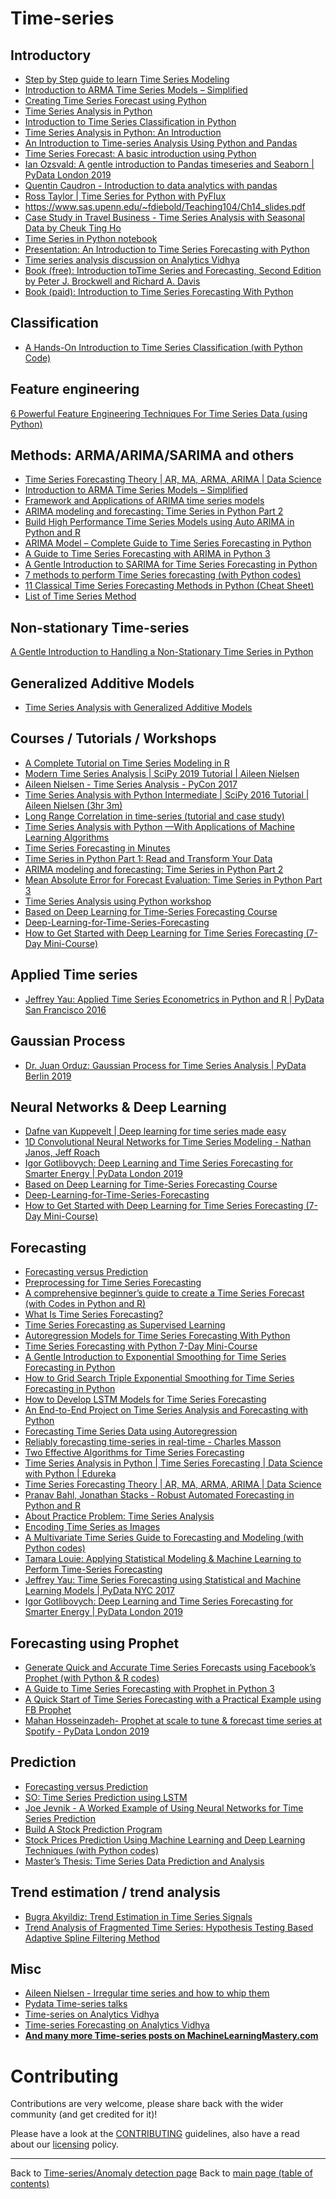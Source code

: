 # Time-series

## Introductory

- [Step by Step guide to learn Time Series Modeling](https://www.analyticsvidhya.com/blog/2015/02/step-step-guide-learn-time-series/)
- [Introduction to ARMA Time Series Models – Simplified](https://www.analyticsvidhya.com/blog/2015/03/introduction-auto-regression-moving-average-time-series/)
- [Creating Time Series Forecast using Python](https://courses.analyticsvidhya.com/courses/creating-time-series-forecast-using-python)
- [Time Series Analysis in Python](https://www.datacamp.com/courses/introduction-to-time-series-analysis-in-python)
- [Introduction to Time Series Classification in Python](https://blog.edugrad.com/introduction-to-time-series-classification-in-python/)
- [Time Series Analysis in Python: An Introduction](https://towardsdatascience.com/time-series-analysis-in-python-an-introduction-70d5a5b1d52a)
- [An Introduction to Time-series Analysis Using Python and Pandas](https://medium.com/towards-artificial-intelligence/an-introduction-to-time-series-analysis-using-python-and-pandas-222fe72b191a)
- [Time Series Forecast: A basic introduction using Python](https://medium.com/@stallonejacob/time-series-forecast-a-basic-introduction-using-python-414fcb963000)
- [Ian Ozsvald: A gentle introduction to Pandas timeseries and Seaborn | PyData London 2019](https://www.youtube.com/watch?v=8upGdZMlkYM (1hr 24m))
- [Quentin Caudron - Introduction to data analytics with pandas](https://www.youtube.com/watch?v=F7sCL61Zqss (1hr 51m))
- [Ross Taylor | Time Series for Python with PyFlux](https://www.youtube.com/watch?v=JUctzSSAjG4 (42m))
- https://www.sas.upenn.edu/~fdiebold/Teaching104/Ch14_slides.pdf
- [Case Study in Travel Business - Time Series Analysis with Seasonal Data by Cheuk Ting Ho](https://www.youtube.com/watch?v=ZR9aAZZEhQo (25m))
- [Time Series in Python notebook](https://github.com/advaitsave/Introduction-to-Time-Series-forecasting-Python/blob/master/Time%20Series%20in%20Python.ipynb)
- [Presentation: An Introduction to Time Series Forecasting with Python](https://www.researchgate.net/publication/324889271_An_Introduction_to_Time_Series_Forecasting_with_Python)
- [Time series analysis discussion on Analytics Vidhya](https://discuss.analyticsvidhya.com/t/time-series-analysis/67474)
- [Book (free): Introduction toTime Series and Forecasting, Second Edition by Peter J. Brockwell and Richard A. Davis](http://home.iitj.ac.in/~parmod/document/introduction%20time%20series.pdf)
- [Book (paid): Introduction to Time Series Forecasting With Python](https://machinelearningmastery.com/introduction-to-time-series-forecasting-with-python/)

## Classification

- [A Hands-On Introduction to Time Series Classification (with Python Code)](https://www.analyticsvidhya.com/blog/2019/01/introduction-time-series-classification/)

## Feature engineering

[6 Powerful Feature Engineering Techniques For Time Series Data (using Python)](https://www.analyticsvidhya.com/blog/2019/12/6-powerful-feature-engineering-techniques-time-series/)

## Methods: ARMA/ARIMA/SARIMA and others

- [Time Series Forecasting Theory | AR, MA, ARMA, ARIMA | Data Science](https://www.youtube.com/watch?v=Aw77aMLj9uM (53m))
- [Introduction to ARMA Time Series Models – Simplified](https://www.analyticsvidhya.com/blog/2015/03/introduction-auto-regression-moving-average-time-series/)
- [Framework and Applications of ARIMA time series models](https://www.analyticsvidhya.com/blog/2015/03/framework-application-build-arima-model/)
- [ARIMA modeling and forecasting: Time Series in Python Part 2](https://tutorials.datasciencedojo.com/arima-model-time-series-python/)
- [Build High Performance Time Series Models using Auto ARIMA in Python and R](https://www.analyticsvidhya.com/blog/2018/08/auto-arima-time-series-modeling-python-r/)
- [ARIMA Model – Complete Guide to Time Series Forecasting in Python](https://www.machinelearningplus.com/time-series/arima-model-time-series-forecasting-python/)
- [A Guide to Time Series Forecasting with ARIMA in Python 3](https://www.digitalocean.com/community/tutorials/a-guide-to-time-series-forecasting-with-arima-in-python-3)
- [A Gentle Introduction to SARIMA for Time Series Forecasting in Python](https://machinelearningmastery.com/sarima-for-time-series-forecasting-in-python/)
- [7 methods to perform Time Series forecasting (with Python codes)](https://www.analyticsvidhya.com/blog/2018/02/time-series-forecasting-methods/)
- [11 Classical Time Series Forecasting Methods in Python (Cheat Sheet)](https://machinelearningmastery.com/time-series-forecasting-methods-in-python-cheat-sheet/)
- [List of Time Series Method](https://www.linkedin.com/posts/nabihbawazir_list-of-time-series-method-for-business-activity-6603565390427709440-HnS-)

## Non-stationary Time-series

[A Gentle Introduction to Handling a Non-Stationary Time Series in Python](https://www.analyticsvidhya.com/blog/2018/09/non-stationary-time-series-python/)

## Generalized Additive Models

- [Time Series Analysis with Generalized Additive Models](https://www.linkedin.com/posts/data-science-central_time-series-analysis-with-generalized-additive-activity-6607043238882787328-tBI6)

## Courses / Tutorials / Workshops

- [A Complete Tutorial on Time Series Modeling in R](https://www.analyticsvidhya.com/blog/2015/12/complete-tutorial-time-series-modeling/)
- [Modern Time Series Analysis | SciPy 2019 Tutorial | Aileen Nielsen](https://www.youtube.com/watch?v=v5ijNXvlC5A (3hr 12m))
- [Aileen Nielsen - Time Series Analysis - PyCon 2017](https://www.youtube.com/watch?v=zmfe2RaX-14 (3hr 11m))
- [Time Series Analysis with Python Intermediate | SciPy 2016 Tutorial | Aileen Nielsen (3hr 3m)](https://www.youtube.com/watch?v=JNfxr4BQrLk)
- [Long Range Correlation in time-series (tutorial and case study)](https://www.datasciencecentral.com/profiles/blogs/long-range-correlation-in-time-series-tutorial-and-case-study)
- [Time Series Analysis with Python —With Applications of Machine Learning Algorithms](http://www.hilpisch.com/hydpy_workshop.pdf)
- [Time Series Forecasting in Minutes](https://tutorials.datasciencedojo.com/time-series-forecasting-minutes/)
- [Time Series in Python Part 1: Read and Transform Your Data](https://tutorials.datasciencedojo.com/time-series-python-reading-data/)
- [ARIMA modeling and forecasting: Time Series in Python Part 2](https://tutorials.datasciencedojo.com/arima-model-time-series-python/)
- [Mean Absolute Error for Forecast Evaluation: Time Series in Python Part 3](https://tutorials.datasciencedojo.com/mean-absolute-error-forecast/)
- [Time Series Analysis using Python workshop](https://github.com/rouseguy/TimeSeriesAnalysiswithPython)
- [Based on Deep Learning for Time-Series Forecasting Course](https://github.com/kmfullerton/Deep_Learning_Time_Series)
- [Deep-Learning-for-Time-Series-Forecasting](https://github.com/Geo-Joy/Deep-Learning-for-Time-Series-Forecasting)
- [How to Get Started with Deep Learning for Time Series Forecasting (7-Day Mini-Course)](https://www.aiproblog.com/index.php/2018/09/03/how-to-get-started-with-deep-learning-for-time-series-forecasting-7-day-mini-course/)

## Applied Time series

- [Jeffrey Yau: Applied Time Series Econometrics in Python and R | PyData San Francisco 2016](https://www.youtube.com/watch?v=tJ-O3hk1vRw (1hr 39m))

## Gaussian Process

- [Dr. Juan Orduz: Gaussian Process for Time Series Analysis | PyData Berlin 2019](https://www.youtube.com/watch?v=0p_6RzhSZEc (30m))

## Neural Networks & Deep Learning

- [Dafne van Kuppevelt | Deep learning for time series made easy](https://www.youtube.com/watch?v=9X_4i7zdSY8 (22m))
- [1D Convolutional Neural Networks for Time Series Modeling - Nathan Janos, Jeff Roach](https://www.youtube.com/watch?v=nMkqWxMjWzg (35m))
- [Igor Gotlibovych: Deep Learning and Time Series Forecasting for Smarter Energy | PyData London 2019](https://www.youtube.com/watch?v=p6mKFs6HVlg (40m))
- [Based on Deep Learning for Time-Series Forecasting Course](https://github.com/kmfullerton/Deep_Learning_Time_Series)
- [Deep-Learning-for-Time-Series-Forecasting](https://github.com/Geo-Joy/Deep-Learning-for-Time-Series-Forecasting)
- [How to Get Started with Deep Learning for Time Series Forecasting (7-Day Mini-Course)](https://www.aiproblog.com/index.php/2018/09/03/how-to-get-started-with-deep-learning-for-time-series-forecasting-7-day-mini-course/)

## Forecasting

- [Forecasting versus Prediction](https://www.datascienceblog.net/post/machine-learning/forecasting_vs_prediction/)
- [Preprocessing for Time Series Forecasting](https://medium.com/analytics-vidhya/preprocessing-for-time-series-forecasting-3a331dbfb9c2)
- [A comprehensive beginner’s guide to create a Time Series Forecast (with Codes in Python and R)](https://www.analyticsvidhya.com/blog/2016/02/time-series-forecasting-codes-python/)
- [What Is Time Series Forecasting?](https://machinelearningmastery.com/time-series-forecasting/)
- [Time Series Forecasting as Supervised Learning](https://machinelearningmastery.com/time-series-forecasting-supervised-learning/)
- [Autoregression Models for Time Series Forecasting With Python](https://machinelearningmastery.com/autoregression-models-time-series-forecasting-python/)
- [Time Series Forecasting with Python 7-Day Mini-Course](https://machinelearningmastery.com/time-series-forecasting-python-mini-course/)
- [A Gentle Introduction to Exponential Smoothing for Time Series Forecasting in Python](https://machinelearningmastery.com/exponential-smoothing-for-time-series-forecasting-in-python/)
- [How to Grid Search Triple Exponential Smoothing for Time Series Forecasting in Python](https://machinelearningmastery.com/how-to-grid-search-triple-exponential-smoothing-for-time-series-forecasting-in-python/)
- [How to Develop LSTM Models for Time Series Forecasting](https://machinelearningmastery.com/how-to-develop-lstm-models-for-time-series-forecasting/)
- [An End-to-End Project on Time Series Analysis and Forecasting with Python](https://towardsdatascience.com/an-end-to-end-project-on-time-series-analysis-and-forecasting-with-python-4835e6bf050b)
- [Forecasting Time Series Data using Autoregression](https://pythondata.com/forecasting-time-series-autoregression/)
- [Reliably forecasting time-series in real-time - Charles Masson](https://www.youtube.com/watch?v=0zpg9ODE6Ww (41m))
- [Two Effective Algorithms for Time Series Forecasting](https://www.youtube.com/watch?v=VYpAodcdFfA (14m))
- [Time Series Analysis in Python | Time Series Forecasting | Data Science with Python | Edureka](https://www.youtube.com/watch?v=e8Yw4alG16Q (38m))
- [Time Series Forecasting Theory | AR, MA, ARMA, ARIMA | Data Science](https://www.youtube.com/watch?v=Aw77aMLj9uM (53m))
- [Pranav Bahl, Jonathan Stacks - Robust Automated Forecasting in Python and R](https://www.youtube.com/watch?v=pl6u8PC_1Ns (42m))
- [About Practice Problem: Time Series Analysis](https://datahack.analyticsvidhya.com/contest/practice-problem-time-series-2/)
- [Encoding Time Series as Images](https://medium.com/analytics-vidhya/encoding-time-series-as-images-b043becbdbf3)
- [A Multivariate Time Series Guide to Forecasting and Modeling (with Python codes)](https://www.analyticsvidhya.com/blog/2018/09/multivariate-time-series-guide-forecasting-modeling-python-codes/)
- [Tamara Louie: Applying Statistical Modeling & Machine Learning to Perform Time-Series Forecasting](https://www.youtube.com/watch?v=JntA9XaTebs (1hr 26m))
- [Jeffrey Yau: Time Series Forecasting using Statistical and Machine Learning Models | PyData NYC 2017](https://www.youtube.com/watch?v=_vQ0W_qXMxk (32m))
- [Igor Gotlibovych: Deep Learning and Time Series Forecasting for Smarter Energy | PyData London 2019](https://www.youtube.com/watch?v=p6mKFs6HVlg (40m))

## Forecasting using Prophet

- [Generate Quick and Accurate Time Series Forecasts using Facebook’s Prophet (with Python & R codes)](https://www.analyticsvidhya.com/blog/2018/05/generate-accurate-forecasts-facebook-prophet-python-r/)
- [A Guide to Time Series Forecasting with Prophet in Python 3](https://www.digitalocean.com/community/tutorials/a-guide-to-time-series-forecasting-with-prophet-in-python-3) 
- [A Quick Start of Time Series Forecasting with a Practical Example using FB Prophet](https://towardsdatascience.com/a-quick-start-of-time-series-forecasting-with-a-practical-example-using-fb-prophet-31c4447a2274)
- [Mahan Hosseinzadeh- Prophet at scale to tune & forecast time series at Spotify - PyData London 2019](https://www.youtube.com/watch?v=fegS34ItKcI (38m))

## Prediction

- [Forecasting versus Prediction](https://www.datascienceblog.net/post/machine-learning/forecasting_vs_prediction/)
- [SO: Time Series Prediction using LSTM](https://stackoverflow.com/questions/43793565/time-series-prediction-using-lstm)
- [Joe Jevnik - A Worked Example of Using Neural Networks for Time Series Prediction](https://www.youtube.com/watch?v=hAlGqT3Xpus (35m))
- [Build A Stock Prediction Program](https://www.youtube.com/watch?v=EYnC4ACIt2g-)
- [Stock Prices Prediction Using Machine Learning and Deep Learning Techniques (with Python codes)](https://www.analyticsvidhya.com/blog/2018/10/predicting-stock-price-machine-learningnd-deep-learning-techniques-python/)
- [Master’s Thesis: Time Series Data Prediction and Analysis](https://dspace.cvut.cz/bitstream/handle/10467/70524/F3-DP-2017-Ostashchuk-Oleg-Prediction%20Time%20Series%20Data%20Analysis.pdf)

## Trend estimation / trend analysis

- [Bugra Akyildiz: Trend Estimation in Time Series Signals](https://www.youtube.com/watch?v=likDxYXhNQY (43m))
- [Trend Analysis of Fragmented Time Series: Hypothesis Testing Based Adaptive Spline Filtering Method](https://www.linkedin.com/posts/data-science-central_trend-analysis-of-fragmented-time-series-activity-6610697317018292224--zak)

## Misc

- [Aileen Nielsen - Irregular time series and how to whip them](https://www.youtube.com/watch?v=E4NMZyfao2c (29m))
- [Pydata Time-series talks](https://www.youtube.com/results?search_query=pydata+time+series)
- [Time-series on Analytics Vidhya](https://www.analyticsvidhya.com/blog/category/time-series/)
- [Time-series Forecasting on Analytics Vidhya](https://www.analyticsvidhya.com/blog/category/time-series-forecasting/)
- **[And many more Time-series posts on MachineLearningMastery.com](https://machinelearningmastery.com/?s=time+series&post_type=post&submit=Search)**

# Contributing

Contributions are very welcome, please share back with the wider community (and get credited for it)!

Please have a look at the [CONTRIBUTING](../CONTRIBUTING.md) guidelines, also have a read about our [licensing](../LICENSE.md) policy.

---

Back to [Time-series/Anomaly detection page](./README.md)
Back to [main page (table of contents)](../README.md)